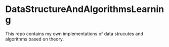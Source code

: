 # DataStructureAndAlgorithmsLearning
This repo contains my own implementations of data strucutes and algorithms based on theory. 
